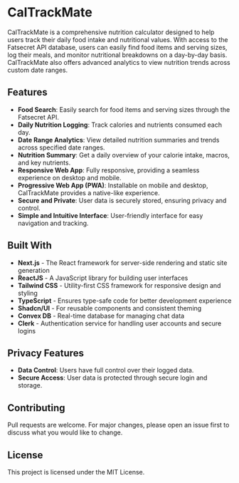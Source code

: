 # CalTrackMate

CalTrackMate is a comprehensive nutrition calculator designed to help users track their daily food intake and nutritional values. With access to the Fatsecret API database, users can easily find food items and serving sizes, log their meals, and monitor nutritional breakdowns on a day-by-day basis. CalTrackMate also offers advanced analytics to view nutrition trends across custom date ranges.

## Features

- **Food Search**: Easily search for food items and serving sizes through the Fatsecret API.
- **Daily Nutrition Logging**: Track calories and nutrients consumed each day.
- **Date Range Analytics**: View detailed nutrition summaries and trends across specified date ranges.
- **Nutrition Summary**: Get a daily overview of your calorie intake, macros, and key nutrients.
- **Responsive Web App**: Fully responsive, providing a seamless experience on desktop and mobile.
- **Progressive Web App (PWA)**: Installable on mobile and desktop, CalTrackMate provides a native-like experience.
- **Secure and Private**: User data is securely stored, ensuring privacy and control.
- **Simple and Intuitive Interface**: User-friendly interface for easy navigation and tracking.

## Built With
- **Next.js** - The React framework for server-side rendering and static site generation
- **ReactJS** - A JavaScript library for building user interfaces
- **Tailwind CSS** - Utility-first CSS framework for responsive design and styling
- **TypeScript** - Ensures type-safe code for better development experience
- **Shadcn/UI** - For reusable components and consistent theming
- **Convex DB** - Real-time database for managing chat data
- **Clerk** - Authentication service for handling user accounts and secure logins

## Privacy Features
- **Data Control**: Users have full control over their logged data.
- **Secure Access**: User data is protected through secure login and storage.

## Contributing
Pull requests are welcome. For major changes, please open an issue first to discuss what you would like to change.

## License
This project is licensed under the MIT License.